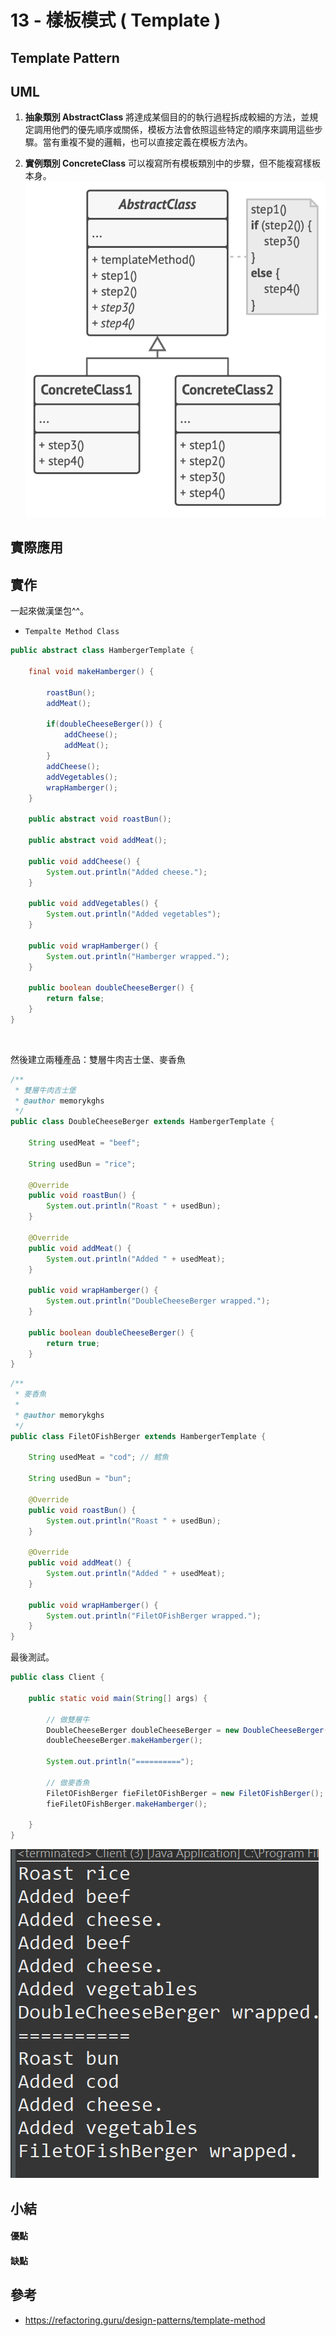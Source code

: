 # 13 - 樣板模式 ( Template )

## Template Pattern 


## UML
1. **抽象類別 Abstract­Class** 
將達成某個目的的執行過程拆成較細的方法，並規定調用他們的優先順序或關係，模板方法會依照這些特定的順序來調用這些步驟。當有重複不變的邏輯，也可以直接定義在模板方法內。

2. **實例類別 Concrete­Class** 
可以複寫所有模板類別中的步驟，但不能複寫樣板本身。
![](/images/template-1.png)

## 實際應用

## 實作
一起來做漢堡包^^。

* `Tempalte Method Class`
```java
public abstract class HambergerTemplate {
	
	final void makeHamberger() {
		
		roastBun();
		addMeat();
		
		if(doubleCheeseBerger()) {
			addCheese();
			addMeat();
		}
		addCheese();
		addVegetables();
		wrapHamberger();
	}
	
	public abstract void roastBun();
	
	public abstract void addMeat();
	
	public void addCheese() {
		System.out.println("Added cheese.");
	}
	
	public void addVegetables() {
		System.out.println("Added vegetables");
	}
	
	public void wrapHamberger() {
		System.out.println("Hamberger wrapped.");
	}
	
	public boolean doubleCheeseBerger() {
		return false;
	}
}
```
<br/>

然後建立兩種產品：雙層牛肉吉士堡、麥香魚
```java
/**
 * 雙層牛肉吉士堡
 * @author memorykghs
 */
public class DoubleCheeseBerger extends HambergerTemplate {

	String usedMeat = "beef";

	String usedBun = "rice";

	@Override
	public void roastBun() {
		System.out.println("Roast " + usedBun);
	}

	@Override
	public void addMeat() {
		System.out.println("Added " + usedMeat);
	}
	
	public void wrapHamberger() {
		System.out.println("DoubleCheeseBerger wrapped.");
	}

	public boolean doubleCheeseBerger() {
		return true;
	}
}
```

```java
/**
 * 麥香魚
 * 
 * @author memorykghs
 */
public class FiletOFishBerger extends HambergerTemplate {

	String usedMeat = "cod"; // 鱈魚

	String usedBun = "bun";

	@Override
	public void roastBun() {
		System.out.println("Roast " + usedBun);
	}

	@Override
	public void addMeat() {
		System.out.println("Added " + usedMeat);
	}

	public void wrapHamberger() {
		System.out.println("FiletOFishBerger wrapped.");
	}
}
```

最後測試。
```java
public class Client {

	public static void main(String[] args) {

		// 做雙層牛
		DoubleCheeseBerger doubleCheeseBerger = new DoubleCheeseBerger();
		doubleCheeseBerger.makeHamberger();
		
		System.out.println("==========");
		
		// 做麥香魚
		FiletOFishBerger fieFiletOFishBerger = new FiletOFishBerger();
		fieFiletOFishBerger.makeHamberger();

	}
}
```

![](/images/template-2.png)

## 小結

#### 優點


#### 缺點


## 參考
* https://refactoring.guru/design-patterns/template-method